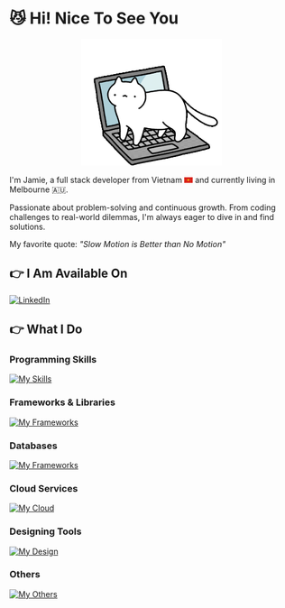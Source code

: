 # :smirk_cat: Hi! Nice To See You
<p align="center">
  <img src="/asset/cat-on-computer.gif" alt="Alt text" width="250">
</p>

I'm Jamie, a full stack developer from Vietnam <img src="/asset/vietnam-flag.jpg" alt="Flag" width="15"> and currently living in Melbourne :australia:.

Passionate about problem-solving and continuous growth. From coding challenges to real-world dilemmas, I'm always eager to dive in and find solutions.

My favorite quote: _"Slow Motion is Better than No Motion"_

## :point_right: I Am Available On
[![LinkedIn](https://skillicons.dev/icons?i=linkedin&theme=light)](https://www.linkedin.com/in/adnguyen2509/)

## :point_right: What I Do
### Programming Skills
[![My Skills](https://skillicons.dev/icons?i=javascript,nodejs,py,java,cs,html,css,php&theme=light)](https://skillicons.dev)

### Frameworks & Libraries
[![My Frameworks](https://skillicons.dev/icons?i=react,express,tailwind,vite,django,sequelize,materialui,dotnet,bootstrap,php&theme=light)](https://skillicons.dev)

### Databases
[![My Frameworks](https://skillicons.dev/icons?i=mongodb,postgres,mysql,firebase&theme=light)](https://skillicons.dev)

### Cloud Services
[![My Cloud](https://skillicons.dev/icons?i=aws,azure,heroku,gcp&theme=light)](https://skillicons.dev)

### Designing Tools
[![My Design](https://skillicons.dev/icons?i=figma,xd,ps&theme=light)](https://skillicons.dev)

### Others
[![My Others](https://skillicons.dev/icons?i=postman,bitbucket,git,github,visualstudio,vscode,webstorm,discord&theme=light)](https://skillicons.dev)
